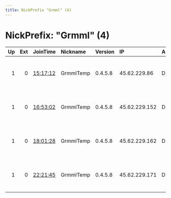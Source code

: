 ```yaml
---
title: NickPrefix "Grmml" (4)
---
```


# NickPrefix: "Grmml" (4)

|   Up |   Ext | JoinTime                                                                                            | Nickname   | Version   | IP            | AS       | CC   |   ORp |   Dirp | OS    | Contact                                |   eFamMembers |
|-----:|------:|:----------------------------------------------------------------------------------------------------|:-----------|:----------|:--------------|:---------|:-----|------:|-------:|:------|:---------------------------------------|--------------:|
|    1 |     0 | [15:17:12](https://metrics.torproject.org/rs.html#details/7B86CA7E0ACB013A63FBD5A04CF7AF9F8C73AA8B) | GrmmlTemp  | 0.4.5.8   | 45.62.229.86  | DataCity | ca   |  9001 |   9030 | Linux | Nurtic-Vibe &lt;nurtic-vibe AT grmml D |             1 |
|    1 |     0 | [16:53:02](https://metrics.torproject.org/rs.html#details/9E27B186411943F79DDD3FF4C94D5D3D97742AAF) | GrmmlTemp  | 0.4.5.8   | 45.62.229.152 | DataCity | ca   |  9001 |   9030 | Linux | Nurtic-Vibe &lt;nurtic-vibe AT grmml D |             1 |
|    1 |     0 | [18:01:28](https://metrics.torproject.org/rs.html#details/7879A49EC3A130E4729A09659A34961FA0E2A585) | GrmmlTemp  | 0.4.5.8   | 45.62.229.162 | DataCity | ca   |  9001 |   9030 | Linux | Nurtic-Vibe &lt;nurtic-vibe AT grmml D |             1 |
|    1 |     0 | [22:21:45](https://metrics.torproject.org/rs.html#details/E2B814D351891F3792D3BA74316F82930DFDB46B) | GrmmlTemp  | 0.4.5.8   | 45.62.229.171 | DataCity | ca   |  9001 |   9030 | Linux | Nurtic-Vibe &lt;nurtic-vibe AT grmml D |             1 |
